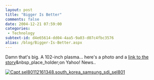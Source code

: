 ```yaml
---
layout: post
title: "Bigger Is Better"
comments: false
date: 2004-12-21 07:59:00
categories:
 - Technology
subtext-id: d4e65614-dd04-4aa5-9a03-d07c4fbc3576
alias: /blog/Bigger-Is-Better.aspx
---
```



Damn that's big. A 102-inch plasma... here's a photo and a [link to the story](http://us.rd.yahoo.com/dailynews/photos/recip/story/*http://story.news.yahoo.com/news?tmpl=story&u=/pcworld/119000)&nbsp_place_holder;on Yahoo! News..

[![Capt.sel80112161348.south_korea_samsung_sdi_sel801](http://www.peterprovost.org/Files/capt.sel80112161348.south_korea_samsung_sdi_sel801.jpg)](http://story.news.yahoo.com/news?tmpl=story&u=/041216/481/sel80112161348)
